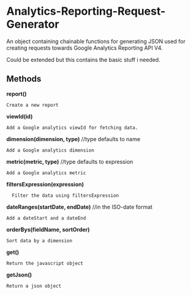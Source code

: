 # Analytics-Reporting-Request-Generator

An object containing chainable functions for generating JSON used for creating
requests towards Google Analytics Reporting API V4.

Could be extended but this contains the basic stuff i needed.


## Methods

  **report()**
  
    Create a new report

  **viewId(id)**
  
    Add a Google analytics viewId for fetching data.

  **dimension(dimension, type)** //type defaults to name
  
    Add a Google analytics dimension

  **metric(metric, type)** //type defaults to expression
  
    Add a Google analytics metric

  **filtersExpression(expression)**
  
      Filter the data using filtersExpression

  **dateRanges(startDate, endDate)** //in the ISO-date format
  
    Add a dateStart and a dateEnd

  **orderBys(fieldName, sortOrder)**
  
    Sort data by a dimension

  **get()**
  
    Return the javascript object

  **getJson()**
  
    Return a json object
